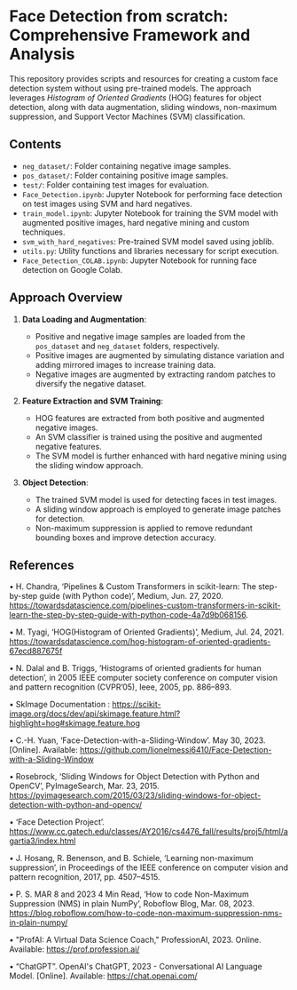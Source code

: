 # Face Detection from scratch: Comprehensive Framework and Analysis

This repository provides scripts and resources for creating a custom face detection system without using pre-trained models. The approach leverages *Histogram of Oriented Gradients* (HOG) features for object detection, along with data augmentation, sliding windows, non-maximum suppression, and Support Vector Machines (SVM) classification.

## Contents

- `neg_dataset/`: Folder containing negative image samples.
- `pos_dataset/`: Folder containing positive image samples.
- `test/`: Folder containing test images for evaluation.
- `Face_Detection.ipynb`: Jupyter Notebook for performing face detection on test images using SVM and hard negatives.
- `train_model.ipynb`: Jupyter Notebook for training the SVM model with augmented positive images, hard negative mining and custom techniques.
- `svm_with_hard_negatives`: Pre-trained SVM model saved using joblib.
- `utils.py`: Utility functions and libraries necessary for script execution.
- `Face_Detection_COLAB.ipynb`: Jupyter Notebook for running face detection on Google Colab.

## Approach Overview

1. **Data Loading and Augmentation**:
   - Positive and negative image samples are loaded from the `pos_dataset` and `neg_dataset` folders, respectively.
   - Positive images are augmented by simulating distance variation and adding mirrored images to increase training data.
   - Negative images are augmented by extracting random patches to diversify the negative dataset.

2. **Feature Extraction and SVM Training**:
   - HOG features are extracted from both positive and augmented negative images.
   - An SVM classifier is trained using the positive and augmented negative features.
   - The SVM model is further enhanced with hard negative mining using the sliding window approach.

3. **Object Detection**:
   - The trained SVM model is used for detecting faces in test images.
   - A sliding window approach is employed to generate image patches for detection.
   - Non-maximum suppression is applied to remove redundant bounding boxes and improve detection accuracy.

## References

•	H. Chandra, ‘Pipelines & Custom Transformers in scikit-learn: The step-by-step guide (with Python code)’, Medium, Jun. 27, 2020. https://towardsdatascience.com/pipelines-custom-transformers-in-scikit-learn-the-step-by-step-guide-with-python-code-4a7d9b068156.

•	M. Tyagi, ‘HOG(Histogram of Oriented Gradients)’, Medium, Jul. 24, 2021. https://towardsdatascience.com/hog-histogram-of-oriented-gradients-67ecd887675f

•	N. Dalal and B. Triggs, ‘Histograms of oriented gradients for human detection’, in 2005 IEEE computer society conference on computer vision and pattern recognition (CVPR’05), Ieee, 2005, pp. 886–893.

•	SkImage Documentation : https://scikit-image.org/docs/dev/api/skimage.feature.html?highlight=hog#skimage.feature.hog

•	C.-H. Yuan, ‘Face-Detection-with-a-Sliding-Window’. May 30, 2023. [Online]. Available: https://github.com/lionelmessi6410/Face-Detection-with-a-Sliding-Window

•	Rosebrock, ‘Sliding Windows for Object Detection with Python and OpenCV’, PyImageSearch, Mar. 23, 2015. https://pyimagesearch.com/2015/03/23/sliding-windows-for-object-detection-with-python-and-opencv/

•	‘Face Detection Project’. https://www.cc.gatech.edu/classes/AY2016/cs4476_fall/results/proj5/html/agartia3/index.html

•	J. Hosang, R. Benenson, and B. Schiele, ‘Learning non-maximum suppression’, in Proceedings of the IEEE conference on computer vision and pattern recognition, 2017, pp. 4507–4515.

•	P. S. MAR 8 and 2023 4 Min Read, ‘How to code Non-Maximum Suppression (NMS) in plain NumPy’, Roboflow Blog, Mar. 08, 2023. https://blog.roboflow.com/how-to-code-non-maximum-suppression-nms-in-plain-numpy/ 

•	"ProfAI: A Virtual Data Science Coach," ProfessionAI, 2023. Online. Available: https://prof.profession.ai/

•	“ChatGPT”. OpenAI's ChatGPT, 2023 - Conversational AI Language Model. [Online]. Available: https://chat.openai.com/
